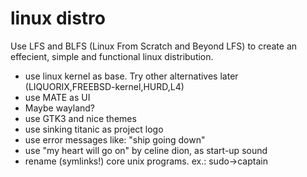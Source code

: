 linux distro
============

Use LFS and BLFS (Linux From Scratch and Beyond LFS) to create an effecient, simple and functional linux distribution.

- use linux kernel as base. Try other alternatives later (LIQUORIX,FREEBSD-kernel,HURD,L4)
- use MATE as UI
- Maybe wayland?
- use GTK3 and nice themes
- use sinking titanic as project logo
- use error messages like: "ship going down"
- use "my heart will go on" by celine dion, as start-up sound
- rename (symlinks!) core unix programs. ex.: sudo->captain
